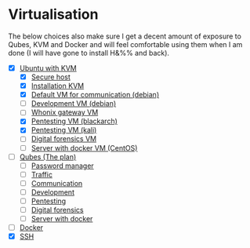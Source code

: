 # Virtualisation

The below choices also make sure I get a decent amount of exposure to Qubes, KVM and Docker and will feel comfortable using them when I am done (I will have gone to install H&%% and back).

- [x] [Ubuntu with KVM](kvm)
  - [x] [Secure host](../pc)
  - [x] [Installation KVM](kvm/Installation-kvm.md)
  - [x] [Default VM for communication (debian)](kvm/Default.md)
  - [ ] [Development VM (debian)](kvm/Development.md)
  - [ ] [Whonix gateway VM](kvm/Whonix.md)
  - [x] [Pentesting VM (blackarch)](kvm/Pentesting-blackarch.md)
  - [x] [Pentesting VM (kali)](kvm/Pentesting-kali.md)
  - [ ] [Digital forensics VM](kvm/Forensics.md)
  - [ ] [Server with docker VM (CentOS)](kvm/Server-with-docker.md)
- [ ] [Qubes (The plan)](qubes)
  - [ ] [Password manager](qubes/Password-manager.md)
  - [ ] [Traffic](qubes/Traffic.md)
  - [ ] [Communication](qubes/Communication.md)
  - [ ] [Development](qubes/Development.md)
  - [ ] [Pentesting](qubes/Pentesting.md)
  - [ ] [Digital forensics](qubes/Digital-forensics.md)
  - [ ] [Server with docker](qubes/Server-with-docker.md)
- [ ] [Docker](docker)
- [x] [SSH](ssh.md)